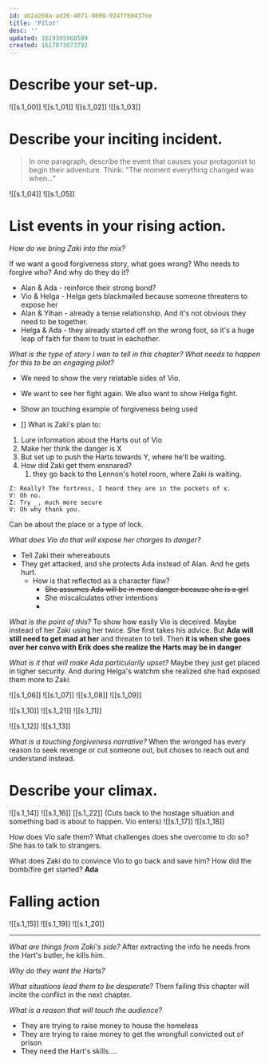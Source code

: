 ```yaml
---
id: ab2a268a-ad26-4871-9890-924ff68437ee
title: 'Pilot'
desc: ''
updated: 1619305968589
created: 1617073073792
---
```

# Describe your set-up.

![[s.1_00]]
![[s.1_01]]
![[s.1_02]]
![[s.1_03]]

# Describe your inciting incident.
> In one paragraph, describe the event that causes your protagonist to begin their adventure. Think: "The moment everything changed was when..."

![[s.1_04]]
![[s.1_05]]

# List events in your rising action.

*How do we bring Zaki into the mix?*

If we want a good forgiveness story, what goes wrong? Who needs to forgive who? And why do they do it?
- Alan & Ada - reinforce their strong bond?
- Vio & Helga - Helga gets blackmailed because someone threatens to expose her
- Alan & Yihan - already a tense relationship. And it's not obvious they need to be together.
- Helga & Ada - they already started off on the wrong foot, so it's a huge leap of faith for them to trust in eachother.

*What is the type of story I wan to tell in this chapter?*
*What needs to happen for this to be an engaging pilot?*
- We need to show the very relatable sides of Vio.
- We want to see her fight again. We also want to show Helga fight.
- Show an touching example of forgiveness being used

- [] What is Zaki's plan to:
1. Lure information about the Harts out of Vio
2. Make her think the danger is X
3. But set up to push the Harts towards Y, where he'll be waiting.
4. How did Zaki get them ensnared?
   1. they go back to the Lennon's hotel room, where Zaki is waiting.

```
Z: Really? The fortress, I heard they are in the pockets of x.
V: Oh no.
Z: Try _, much more secure
V: Oh why thank you.
```
Can be about the place or a type of lock.

*What does Vio do that will expose her charges to danger?*
- Tell Zaki their whereabouts
- They get attacked, and she protects Ada instead of Alan. And he gets hurt.
  - How is that reflected as a character flaw?
    - ~~She assumes Ada will be in more danger because she is a girl~~
    - She miscalculates other intentions
    - 

*What is the point of this?*
To show how easily Vio is deceived. Maybe instead of her Zaki using her twice. She first takes his advice. But **Ada will still need to get mad at her** and threaten to tell.
Then **it is when she goes over her convo with Erik does she realize the Harts may be in danger**

*What is it that will make Ada particularily upset?*
Maybe they just get placed in tigher security. And during Helga's watchm she realized she had exposed them more to Zaki.

![[s.1_06]]
![[s.1_07]]
![[s.1_08]]
![[s.1_09]]

![[s.1_10]]
![[s.1_21]]
![[s.1_11]]

![[s.1_12]]
![[s.1_13]]
  
*What is a touching forgiveness narrative?*
When the wronged has every reason to seek revenge or cut someone out, but choses to reach out and understand instead.

# Describe your climax.

![[s.1_14]]
![[s.1_16]]
[[s.1_22]]
(Cuts back to the hostage situation and something bad is about to happen. Vio enters)
![[s.1_17]]
![[s.1_18]]

How does Vio safe them? What challenges does she overcome to do so?
She has to talk to strangers.

What does Zaki do to convince Vio to go back and save him?
How did the bomb/fire get started? **Ada**

# Falling action

![[s.1_15]]
![[s.1_19]]
![[s.1_20]]


---

*What are things from Zaki's side?*
After extracting the info he needs from the Hart's butler, he kills him.

*Why do they want the Harts?*

*What situations lead them to be desperate?*
Them failing this chapter will incite the conflict in the next chapter.

*What is a reason that will touch the audience?*
- They are trying to raise money to house the homeless
- They are trying to raise money to get the wrongfull convicted out of prison
- They need the Hart's skills....
